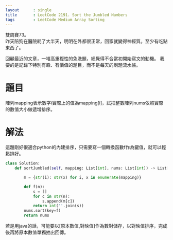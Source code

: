 ```yaml
---
layout      : single
title       : LeetCode 2191. Sort the Jumbled Numbers
tags 		: LeetCode Medium Array Sorting
---
```

雙周賽73。  
昨天陪狗在醫院耗了大半天，明明在外都很正常，回家就變得神經質。至少有吃點東西了。  

回顧最近的文章，一堆高重複性的免洗題，總覺得不合當初開始寫文的動機。
我要的是記錄下特別有趣、有價值的題目，而不是每天的刷題流水帳。

# 題目
陣列mapping表示數字i實際上的值為mapping[i]，試把整數陣列nums依照實際的數值大小做遞增排序。

# 解法
這題剛好很適合python的內建排序，只需要寫一個轉換函數f作為鍵值，就可以輕鬆排好。

```python
class Solution:
    def sortJumbled(self, mapping: List[int], nums: List[int]) -> List[int]:

        m = {str(i): str(x) for i, x in enumerate(mapping)}

        def f(n):
            s = []
            for c in str(n):
                s.append(m[c])
            return int(''.join(s))
        nums.sort(key=f)
        return nums

```

若是用java的話，可能要以[原本數值,對映值]作為數對儲存，以對映值排序，完成後再將原本數值單獨抽出回傳。